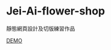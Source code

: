 # Jei-Ai-flower-shop
靜態網頁設計及切版練習作品
<p><a href="https://moyoung4956.github.io/Jei-Ai-flower-shop/">DEMO</a></p>
